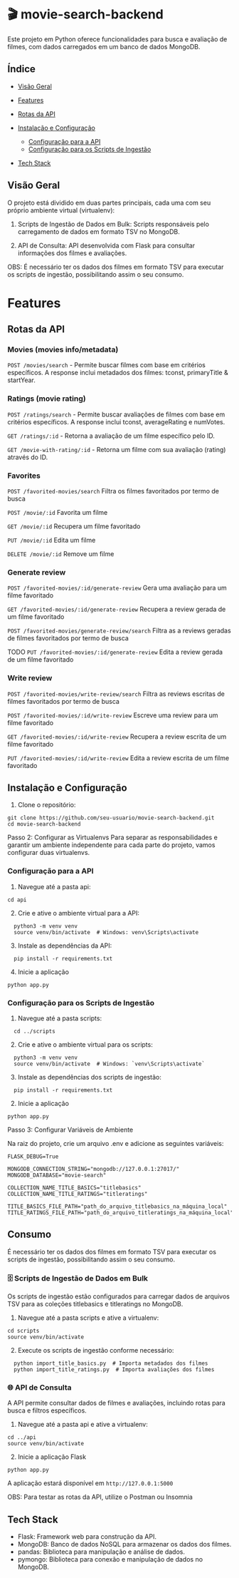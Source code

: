 # 🎬 movie-search-backend

Este projeto em Python oferece funcionalidades para busca e avaliação de filmes, com dados carregados em um banco de dados MongoDB.

## Índice
- [Visão Geral](#visão-geral)
- [Features](#features)
- [Rotas da API](#rotas-da-api)
- [Instalação e Configuração](#instalação-e-configuração)
  - [Configuração para a API](#configuração-para-a-api)
  - [Configuração para os Scripts de Ingestão](#configuração-para-os-scripts-de-ingestão)

- [Tech Stack](#tech-stack)

## Visão Geral

O projeto está dividido em duas partes principais, cada uma com seu próprio ambiente virtual (virtualenv):

1. Scripts de Ingestão de Dados em Bulk: Scripts responsáveis pelo carregamento de dados em formato TSV no MongoDB.

2. API de Consulta: API desenvolvida com Flask para consultar informações dos filmes e avaliações.

OBS: É necessário ter os dados dos filmes em formato TSV para executar os scripts de ingestão, possibilitando assim o seu consumo.

# Features


## Rotas da API

### Movies (movies info/metadata)

`POST /movies/search` - Permite buscar filmes com base em critérios específicos. A response inclui metadados dos filmes: tconst, primaryTitle & startYear.


### Ratings (movie rating)

`POST /ratings/search` - Permite buscar avaliações de filmes com base em critérios específicos. A response inclui tconst, averageRating e numVotes.

`GET /ratings/:id` - Retorna a avaliação de um filme específico pelo ID.

`GET /movie-with-rating/:id` - Retorna um filme com sua avaliação (rating) através do ID.


### Favorites

`POST /favorited-movies/search` Filtra os filmes favoritados por termo de busca

`POST /movie/:id` Favorita um filme

`GET /movie/:id` Recupera um filme favoritado

`PUT /movie/:id` Edita um filme

`DELETE /movie/:id` Remove um filme


### Generate review

`POST /favorited-movies/:id/generate-review` Gera uma avaliação para um filme favoritado

`GET /favorited-movies/:id/generate-review` Recupera a review gerada de um filme favoritado

`POST /favorited-movies/generate-review/search` Filtra as a reviews geradas de filmes favoritados por termo de busca

TODO `PUT /favorited-movies/:id/generate-review` Edita a review gerada de um filme favoritado


### Write review

`POST /favorited-movies/write-review/search` Filtra as reviews escritas de filmes favoritados por termo de busca

`POST /favorited-movies/:id/write-review` Escreve uma review para um filme favoritado

`GET /favorited-movies/:id/write-review` Recupera a review escrita de um filme favoritado

`PUT /favorited-movies/:id/write-review` Edita a review escrita de um filme favoritado



## Instalação e Configuração

1. Clone o repositório:

```
git clone https://github.com/seu-usuario/movie-search-backend.git
cd movie-search-backend
```

Passo 2: Configurar as Virtualenvs
Para separar as responsabilidades e garantir um ambiente independente para cada parte do projeto, vamos configurar duas virtualenvs.

### Configuração para a API
1. Navegue até a pasta api:

```
cd api
```
2. Crie e ative o ambiente virtual para a API:

```
  python3 -m venv venv
  source venv/bin/activate  # Windows: venv\Scripts\activate
```

3. Instale as dependências da API:

```
  pip install -r requirements.txt
```

4. Inicie a aplicação 

```
python app.py
```

### Configuração para os Scripts de Ingestão
1. Navegue até a pasta scripts:

```
  cd ../scripts
```

2. Crie e ative o ambiente virtual para os scripts:

```
  python3 -m venv venv
  source venv/bin/activate  # Windows: `venv\Scripts\activate`
```

3. Instale as dependências dos scripts de ingestão:

```
  pip install -r requirements.txt
```

2. Inicie a aplicação 

```
python app.py
```


Passo 3: Configurar Variáveis de Ambiente

Na raiz do projeto, crie um arquivo .env e adicione as seguintes variáveis:

```
FLASK_DEBUG=True

MONGODB_CONNECTION_STRING="mongodb://127.0.0.1:27017/"
MONGODB_DATABASE="movie-search"

COLLECTION_NAME_TITLE_BASICS="titlebasics"
COLLECTION_NAME_TITLE_RATINGS="titleratings"

TITLE_BASICS_FILE_PATH="path_do_arquivo_titlebasics_na_máquina_local"
TITLE_RATINGS_FILE_PATH="path_do_arquivo_titleratings_na_máquina_local"

```

## Consumo

É necessário ter os dados dos filmes em formato TSV para executar os scripts de ingestão, possibilitando assim o seu consumo.

### 🗄️ Scripts de Ingestão de Dados em Bulk
Os scripts de ingestão estão configurados para carregar dados de arquivos TSV para as coleções titlebasics e titleratings no MongoDB.

1. Navegue até a pasta scripts e ative a virtualenv:

```
cd scripts
source venv/bin/activate
```

2. Execute os scripts de ingestão conforme necessário:

```
  python import_title_basics.py  # Importa metadados dos filmes
  python import_title_ratings.py  # Importa avaliações dos filmes
```


### 🌐 API de Consulta
A API permite consultar dados de filmes e avaliações, incluindo rotas para busca e filtros específicos.

1. Navegue até a pasta api e ative a virtualenv:

```
cd ../api
source venv/bin/activate
```

2. Inicie a aplicação Flask

```
python app.py
```

A aplicação estará disponível em `http://127.0.0.1:5000`

OBS: Para testar as rotas da API, utilize o Postman ou Insomnia


## Tech Stack

- Flask: Framework web para construção da API.
- MongoDB: Banco de dados NoSQL para armazenar os dados dos filmes.
- pandas: Biblioteca para manipulação e análise de dados.
- pymongo: Biblioteca para conexão e manipulação de dados no MongoDB.